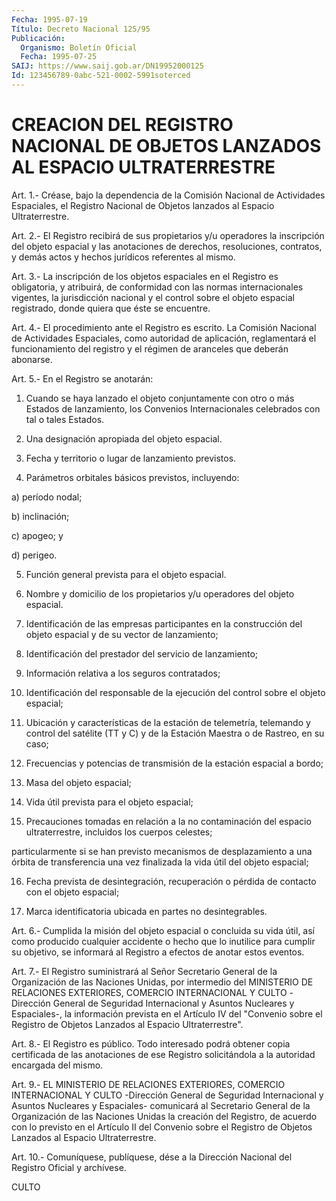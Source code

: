 ```yaml
---
Fecha: 1995-07-19
Título: Decreto Nacional 125/95
Publicación:
  Organismo: Boletín Oficial
  Fecha: 1995-07-25
SAIJ: https://www.saij.gob.ar/DN19952000125
Id: 123456789-0abc-521-0002-5991soterced
---
```

# CREACION DEL REGISTRO NACIONAL DE OBJETOS LANZADOS AL ESPACIO ULTRATERRESTRE

<a id="1"></a>
Art. 1.- Créase, bajo la dependencia de la Comisión Nacional de Actividades  Espaciales,  el  Registro Nacional de Objetos lanzados al Espacio Ultraterrestre.

<a id="2"></a>
Art.  2.-  El  Registro  recibirá  de  sus  propietarios  y/u operadores  la inscripción del objeto espacial y las anotaciones de derechos,  resoluciones,    contratos,   y  demás  actos  y  hechos jurídicos referentes al mismo.

<a id="3"></a>
Art.  3.-  La  inscripción  de  los  objetos  espaciales en el Registro  es  obligatoria,  y  atribuirá,  de conformidad  con  las normas  internacionales  vigentes, la jurisdicción  nacional  y  el control sobre el objeto espacial  registrado, donde quiera que éste se encuentre.

<a id="4"></a>
Art.  4.-  El  procedimiento  ante  el Registro es escrito. La Comisión  Nacional  de Actividades Espaciales,  como  autoridad  de aplicación,  reglamentará  el  funcionamiento  del  registro  y  el régimen de aranceles que deberán abonarse.

<a id="5"></a>
Art. 5.- En el Registro se anotarán:

1)  Cuando  se haya lanzado el objeto conjuntamente con otro o más Estados de lanzamiento,  los  Convenios  Internacionales celebrados con tal o tales Estados.

2) Una designación apropiada del objeto espacial.

3)  Fecha  y  territorio  o  lugar  de lanzamiento  previstos.

4)   Parámetros  orbitales  básicos  previstos,    incluyendo:

a) período nodal;

b) inclinación;

c) apogeo; y

d) perigeo.

5)  Función    general   prevista  para  el  objeto  espacial.

6)  Nombre y domicilio de  los  propietarios  y/u  operadores  del objeto espacial.

7) Identificación de las empresas participantes en la construcción del objeto espacial y de su vector de lanzamiento;

8) Identificación  del  prestador del servicio de lanzamiento;

9)  Información  relativa  a    los    seguros  contratados;

10)  Identificación del responsable de la  ejecución  del  control sobre el objeto espacial;

11) Ubicación  y  características  de  la  estación de telemetría, telemando y control del satélite (TT y C) y de  la Estación Maestra o de Rastreo, en su caso;

12)  Frecuencias  y  potencias  de  transmisión  de  la   estación espacial a bordo;

13) Masa del objeto espacial;

14) Vida útil prevista para el objeto espacial;

15)  Precauciones  tomadas  en relación a la no contaminación  del espacio ultraterrestre, incluidos los cuerpos celestes;

particularmente si se han previsto  mecanismos  de desplazamiento a una  órbita de transferencia una vez finalizada la  vida  útil  del objeto espacial;

16) Fecha  prevista  de  desintegración, recuperación o pérdida de contacto con el objeto espacial;

17) Marca identificatoria  ubicada  en  partes  no desintegrables.

<a id="6"></a>
Art. 6.- Cumplida la misión del objeto espacial o concluida su vida útil,  así  como  producido cualquier accidente o hecho que lo inutilice para cumplir su  objetivo,  se  informará  al  Registro a efectos de anotar estos eventos.

<a id="7"></a>
Art.  7.- El Registro suministrará al Señor Secretario General de la Organización  de  las  Naciones  Unidas,  por  intermedio del MINISTERIO  DE  RELACIONES  EXTERIORES,  COMERCIO  INTERNACIONAL  Y CULTO  -Dirección  General  de  Seguridad Internacional  y  Asuntos Nucleares y Espaciales-, la información  prevista en el Artículo IV del  "Convenio  sobre el Registro de Objetos  Lanzados  al  Espacio Ultraterrestre".

<a id="8"></a>
Art. 8.- El Registro es público. Todo interesado podrá obtener copia  certificada de las anotaciones de ese Registro solicitándola a la autoridad encargada del mismo.

<a id="9"></a>
Art.  9.-  EL  MINISTERIO  DE  RELACIONES EXTERIORES, COMERCIO INTERNACIONAL Y CULTO -Dirección General de Seguridad Internacional  y  Asuntos  Nucleares  y Espaciales-  comunicará  al Secretario General de la Organización de  las  Naciones  Unidas  la creación  del  Registro,  de acuerdo con lo previsto en el Artículo II del Convenio sobre el Registro  de  Objetos  Lanzados al Espacio Ultraterrestre.

<a id="10"></a>
Art. 10.- Comuníquese, publíquese, dése a la Dirección Nacional del Registro Oficial y archívese.

CULTO